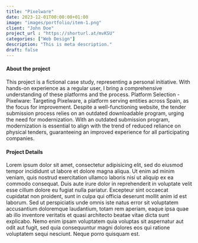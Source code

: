 ```yaml
---
title: "Pixelware"
date: 2023-12-01T00:00:00+01:00
image: "images/portfolio/item-1.png"
client: "John Doe"
project_url : "https://shorturl.at/mvKSU"
categories: ["Web Design"]
description: "This is meta description."
draft: false
---
```



#### About the project

This project is a fictional case study, representing a personal initiative.
With hands-on experience as a regular user, I bring a comprehensive understanding of these platforms and the process.
Platform Selection - Pixelware: Targeting Pixelware, a platform serving entities across Spain, as the focus for improvement.
Despite a well-functioning website, the tender submission process relies on an outdated downloadable program, urging the need for modernization.
With an outdated submission program, modernization is essential to align with the trend of reduced reliance on physical tenders, guaranteeing an improved experience for all participating companies.


#### Project Details

Lorem ipsum dolor sit amet, consectetur adipisicing elit, sed do eiusmod tempor incididunt ut labore et
dolore magna aliqua. Ut enim ad minim veniam, quis nostrud exercitation ullamco laboris nisi ut aliquip ex
ea commodo consequat. Duis aute irure dolor in reprehenderit in voluptate velit esse cillum dolore eu fugiat
nulla pariatur. Excepteur sint occaecat cupidatat non proident, sunt in culpa qui officia deserunt mollit
anim id est laborum. Sed ut perspiciatis unde omnis iste natus error sit voluptatem accusantium doloremque
laudantium, totam rem aperiam, eaque ipsa quae ab illo inventore veritatis et quasi architecto beatae vitae
dicta sunt explicabo. Nemo enim ipsam voluptatem quia voluptas sit aspernatur aut odit aut fugit, sed quia
consequuntur magni dolores eos qui ratione voluptatem sequi nesciunt. Neque porro quisquam est.